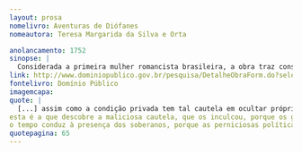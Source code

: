 ```yaml
---
layout: prosa
nomelivro: Aventuras de Diófanes
nomeautora: Teresa Margarida da Silva e Orta

anolancamento: 1752
sinopse: |
  Considerada a primeira mulher romancista brasileira, a obra traz consigo o desmascaramento de uma sociedade preconceituosa e conservadora numa época presenciada pela repressão dos direitos femininos à liberdade de expressão. Com o pseudônimo, Teresa Margarida da Silva e Orta descreve sua obra com seu conhecimento da Antiguidade Clássica e nos transporta para angústias, sofrimentos, batalhas e força de uma história belamente trabalhada e resistênte a todas as barreiras enfrentadas para sua publicação na época. 
link: http://www.dominiopublico.gov.br/pesquisa/DetalheObraForm.do?select_action=&co_obra=2067
fontelivro: Domínio Público
imagemcapa: 
quote: |
  [...] assim como a condição privada tem tal cautela em ocultar próprios defeitos, que ordinariamente só a morte os descobre, e pela mesma razão resplandecem os talentos dos que procuram dever à indústria o ocultar a própria ignorância, e sentimentos, enquanto não alcançam os lugares, a que aspiram; mas como a autoridade põe em prova toda a capacidade dos sujeitos,
esta é a que descobre a maliciosa cautela, que os inculcou, porque os grandes postos, e lugares multiplicam, os objetos do merecimento, ou do escândalo; este só
o tempo conduz à presença dos soberanos, porque as perniciosas políticas não dão todo o lugar é verdade.
quotepagina: 65
---
```

